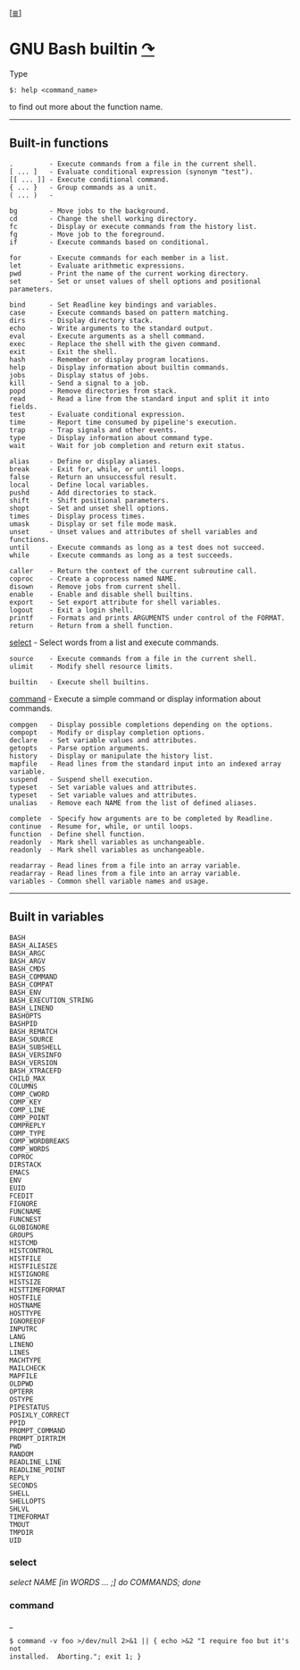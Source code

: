 <!--
File          : bash-builtin.md

Created       : Sat 07 Nov 2015 00:07:40
Last Modified : Tue May 03 2016 00:12:04 sharlatan
Maintainer    : sharlatan
-->

[[≣](../README.md#Index "Index")]
# GNU Bash builtin [↷](https://www.gnu.org/software/bash/)
Type

    $: help <command_name>

to find out more about the function name.

* * *
## Built-in functions ##

    .         - Execute commands from a file in the current shell.
    [ ... ]   - Evaluate conditional expression (synonym "test").
    [[ ... ]] - Execute conditional command.
    { ... }   - Group commands as a unit.
    ( ... )   - 

    bg        - Move jobs to the background.
    cd        - Change the shell working directory.
    fc        - Display or execute commands from the history list.
    fg        - Move job to the foreground.
    if        - Execute commands based on conditional.

    for       - Execute commands for each member in a list.
    let       - Evaluate arithmetic expressions.
    pwd       - Print the name of the current working directory.
    set       - Set or unset values of shell options and positional parameters.

    bind      - Set Readline key bindings and variables.
    case      - Execute commands based on pattern matching.
    dirs      - Display directory stack.
    echo      - Write arguments to the standard output.
    eval      - Execute arguments as a shell command.
    exec      - Replace the shell with the given command.
    exit      - Exit the shell.
    hash      - Remember or display program locations.
    help      - Display information about builtin commands.
    jobs      - Display status of jobs.
    kill      - Send a signal to a job.
    popd      - Remove directories from stack.
    read      - Read a line from the standard input and split it into fields.
    test      - Evaluate conditional expression.
    time      - Report time consumed by pipeline's execution.
    trap      - Trap signals and other events.
    type      - Display information about command type.
    wait      - Wait for job completion and return exit status.

    alias     - Define or display aliases.
    break     - Exit for, while, or until loops.
    false     - Return an unsuccessful result.
    local     - Define local variables.
    pushd     - Add directories to stack.
    shift     - Shift positional parameters.
    shopt     - Set and unset shell options.
    times     - Display process times.
    umask     - Display or set file mode mask.
    unset     - Unset values and attributes of shell variables and functions.
    until     - Execute commands as long as a test does not succeed.
    while     - Execute commands as long as a test succeeds.

    caller    - Return the context of the current subroutine call.
    coproc    - Create a coprocess named NAME.
    disown    - Remove jobs from current shell.
    enable    - Enable and disable shell builtins.
    export    - Set export attribute for shell variables.
    logout    - Exit a login shell.
    printf    - Formats and prints ARGUMENTS under control of the FORMAT.
    return    - Return from a shell function.

[select](gnu-bash-builtin.md#select)    - Select words from a list and execute commands.  

    source    - Execute commands from a file in the current shell.
    ulimit    - Modify shell resource limits.

    builtin   - Execute shell builtins.

[command](gnu-bash-builtin.md#command)   - Execute a simple command or display information about commands.  

    compgen   - Display possible completions depending on the options.
    compopt   - Modify or display completion options.
    declare   - Set variable values and attributes.
    getopts   - Parse option arguments.
    history   - Display or manipulate the history list.
    mapfile   - Read lines from the standard input into an indexed array variable.
    suspend   - Suspend shell execution.
    typeset   - Set variable values and attributes.
    typeset   - Set variable values and attributes.
    unalias   - Remove each NAME from the list of defined aliases.

    complete  - Specify how arguments are to be completed by Readline.
    continue  - Resume for, while, or until loops.
    function  - Define shell function.
    readonly  - Mark shell variables as unchangeable.
    readonly  - Mark shell variables as unchangeable.

    readarray - Read lines from a file into an array variable.
    readarray - Read lines from a file into an array variable.
    variables - Common shell variable names and usage.

* * *
## Built in variables ##
    BASH
    BASH_ALIASES
    BASH_ARGC
    BASH_ARGV
    BASH_CMDS
    BASH_COMMAND
    BASH_COMPAT
    BASH_ENV
    BASH_EXECUTION_STRING
    BASH_LINENO
    BASHOPTS
    BASHPID
    BASH_REMATCH
    BASH_SOURCE
    BASH_SUBSHELL
    BASH_VERSINFO
    BASH_VERSION
    BASH_XTRACEFD
    CHILD_MAX
    COLUMNS
    COMP_CWORD
    COMP_KEY
    COMP_LINE
    COMP_POINT
    COMPREPLY
    COMP_TYPE
    COMP_WORDBREAKS
    COMP_WORDS
    COPROC
    DIRSTACK
    EMACS
    ENV
    EUID
    FCEDIT
    FIGNORE
    FUNCNAME
    FUNCNEST
    GLOBIGNORE
    GROUPS
    HISTCMD
    HISTCONTROL
    HISTFILE
    HISTFILESIZE
    HISTIGNORE
    HISTSIZE
    HISTTIMEFORMAT
    HOSTFILE
    HOSTNAME
    HOSTTYPE
    IGNOREEOF
    INPUTRC
    LANG
    LINENO
    LINES
    MACHTYPE
    MAILCHECK
    MAPFILE
    OLDPWD
    OPTERR
    OSTYPE
    PIPESTATUS
    POSIXLY_CORRECT
    PPID
    PROMPT_COMMAND
    PROMPT_DIRTRIM
    PWD
    RANDOM
    READLINE_LINE
    READLINE_POINT
    REPLY
    SECONDS
    SHELL
    SHELLOPTS
    SHLVL
    TIMEFORMAT
    TMOUT
    TMPDIR
    UID

### select
_select NAME [in WORDS ... ;] do COMMANDS; done_


### command
_

    $ command -v foo >/dev/null 2>&1 || { echo >&2 "I require foo but it's not
    installed.  Aborting."; exit 1; }
